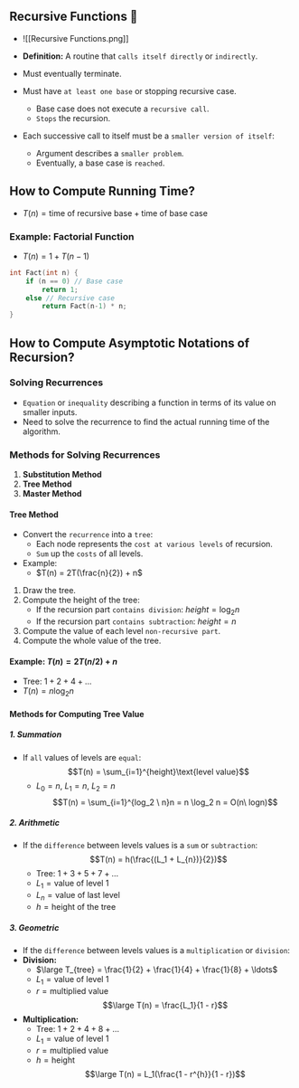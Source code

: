 ## Recursive Functions 🔁
- ![[Recursive Functions.png]]

- **Definition:** A routine that `calls itself directly` or `indirectly`.
- Must eventually terminate.
- Must have `at least one base` or stopping recursive case.
	- Base case does not execute a `recursive call`.
	- `Stops` the recursion.
- Each successive call to itself must be a `smaller version of itself`:
	- Argument describes a `smaller problem`.
	- Eventually, a base case is `reached`.
## How to Compute Running Time?

- $T(n) = \text{time of recursive base} + \text{time of base case}$
### Example: Factorial Function

 - $T(n) = 1 + T(n - 1)$
```cpp
int Fact(int n) {
    if (n == 0) // Base case
        return 1;
    else // Recursive case
        return Fact(n-1) * n;
}
```
## How to Compute Asymptotic Notations of Recursion?
### Solving Recurrences

- `Equation` or `inequality` describing a function in terms of its value on smaller inputs.
- Need to solve the recurrence to find the actual running time of the algorithm.
### Methods for Solving Recurrences

1. **Substitution Method**
2. **Tree Method**
3. **Master Method**
#### Tree Method
- Convert the `recurrence` into a `tree`:
	- Each node represents the `cost at various levels` of recursion.
	- `Sum` up the `costs` of all levels.
- Example:
	- $T(n) = 2T(\frac{n}{2}) + n$
1. Draw the tree.
2. Compute the height of the tree:
	- If the recursion part `contains division`: $height = \log_2 n$
	- If the recursion part `contains subtraction`: $height = n$
1. Compute the value of each level `non-recursive part`.
2. Compute the whole value of the tree.
#### Example: $T(n) = 2T(n/2) + n$
- Tree: $1 + 2 + 4 + ...$
- $T(n) = n \log_2 n$

#### Methods for Computing Tree Value
##### 1. Summation
- If `all` values of levels are `equal`:
  $$T(n) = \sum_{i=1}^{height}\text{level value}$$
  - $L_0 = n,\ L_1 = n,\ L_2 = n$
  $$T(n) = \sum_{i=1}^{log_2 \ n}n = n \log_2 n = O(n\ logn)$$
##### 2. Arithmetic
- If the `difference` between levels values is a `sum` or `subtraction`:
  $$T(n) = h(\frac{(L_1 + L_{n})}{2})$$
  - Tree: $1 + 3 + 5 + 7 + \ldots$
  - $L_1 = \text{value of level } 1$
  - $L_{n} = \text{value of last level}$
  - $h = \text{height of the tree}$
##### 3. Geometric
- If the `difference` between levels values is a `multiplication` or `division`:
- **Division:** 
	- $\large T_{tree} = \frac{1}{2} + \frac{1}{4} + \frac{1}{8} + \ldots$
	- $L_1 = \text{value of level } 1$
	- $r = \text{multiplied value}$
$$\large T(n) = \frac{L_1}{1 - r}$$
- **Multiplication:**
	- Tree: $1 + 2 + 4 + 8 + \ldots$
    - $L_1 = \text{value of level } 1$
    - $r = \text{multiplied value}$
    - $h = \text{height}$
$$\large T(n) = L_1(\frac{1 - r^{h}}{1 - r})$$